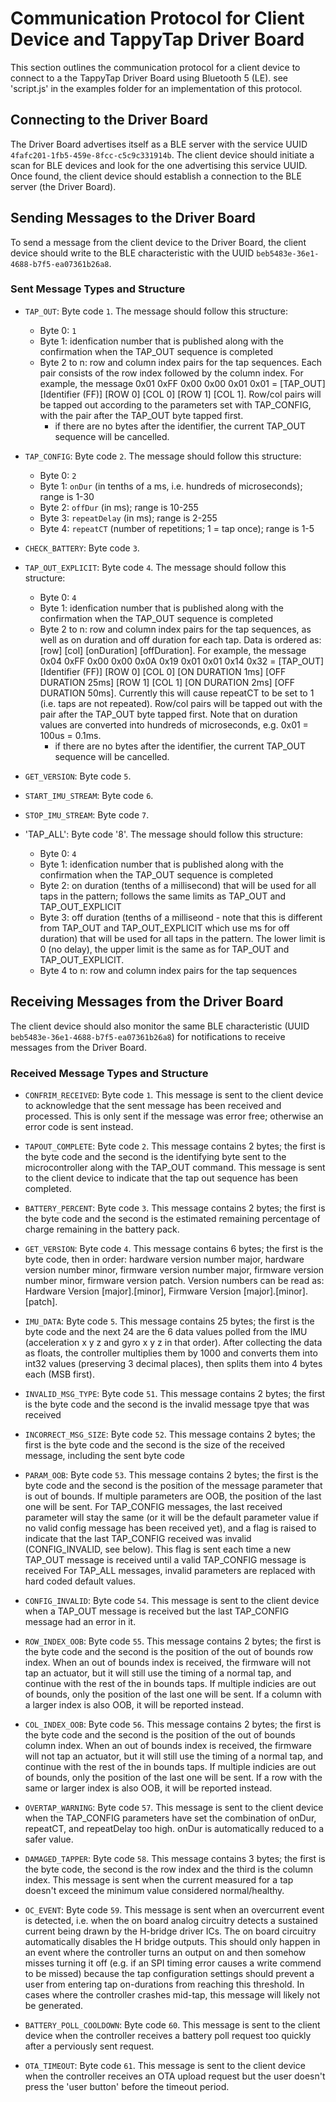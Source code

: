 # Communication Protocol for Client Device and TappyTap Driver Board

This section outlines the communication protocol for a client device to connect to a the TappyTap Driver Board using Bluetooth 5 (LE). see 'script.js' in the examples folder for an implementation of this protocol.

## Connecting to the Driver Board

The Driver Board advertises itself as a BLE server with the service UUID `4fafc201-1fb5-459e-8fcc-c5c9c331914b`. The client device should initiate a scan for BLE devices and look for the one advertising this service UUID. Once found, the client device should establish a connection to the BLE server (the Driver Board).

## Sending Messages to the Driver Board

To send a message from the client device to the Driver Board, the client device should write to the BLE characteristic with the UUID `beb5483e-36e1-4688-b7f5-ea07361b26a8`.

### Sent Message Types and Structure

- `TAP_OUT`: Byte code `1`. The message should follow this structure:

    - Byte 0: `1`
    - Byte 1: idenfication number that is published along with the confirmation when the TAP_OUT sequence is completed
    - Byte 2 to n: row and column index pairs for the tap sequences. Each pair consists of the row index followed by the column index. For example, the message 0x01 0xFF 0x00 0x00 0x01 0x01 = [TAP_OUT] [Identifier (FF)] [ROW 0] [COL 0] [ROW 1] [COL 1]. Row/col pairs will be tapped out according to the parameters set with TAP_CONFIG, with the pair after the TAP_OUT byte tapped first.
        - if there are no bytes after the identifier, the current TAP_OUT sequence will be cancelled.

- `TAP_CONFIG`: Byte code `2`. The message should follow this structure:

    - Byte 0: `2`
    - Byte 1: `onDur` (in tenths of a ms, i.e. hundreds of microseconds); range is 1-30
    - Byte 2: `offDur` (in ms); range is 10-255
    - Byte 3: `repeatDelay` (in ms); range is 2-255
    - Byte 4: `repeatCT` (number of repetitions; 1 = tap once); range is 1-5

- `CHECK_BATTERY`: Byte code `3`.

- `TAP_OUT_EXPLICIT`: Byte code `4`. The message should follow this structure:

    - Byte 0: `4`
    - Byte 1: idenfication number that is published along with the confirmation when the TAP_OUT sequence is completed
    - Byte 2 to n: row and column index pairs for the tap sequences, as well as on duration and off duration for each tap. Data is ordered as: [row] [col] [onDuration] [offDuration]. For example, the message 0x04 0xFF 0x00 0x00 0x0A 0x19 0x01 0x01 0x14 0x32 = [TAP_OUT] [Identifier (FF)] [ROW 0] [COL 0] [ON DURATION 1ms] [OFF DURATION 25ms] [ROW 1] [COL 1] [ON DURATION 2ms] [OFF DURATION 50ms]. Currently this will cause repeatCT to be set to 1 (i.e. taps are not repeated). Row/col pairs will be tapped out with the pair after the TAP_OUT byte tapped first. Note that on duration values are converted into hundreds of microseconds, e.g. 0x01 = 100us = 0.1ms.
        - if there are no bytes after the identifier, the current TAP_OUT sequence will be cancelled.

- `GET_VERSION`: Byte code `5`.

- `START_IMU_STREAM`: Byte code `6`.

- `STOP_IMU_STREAM`: Byte code `7`.

- 'TAP_ALL': Byte code '8'. The message should follow this structure:

    - Byte 0: `4`
    - Byte 1: idenfication number that is published along with the confirmation when the TAP_OUT sequence is completed
    - Byte 2: on duration (tenths of a millisecond) that will be used for all taps in the pattern; follows the same limits as TAP_OUT and TAP_OUT_EXPLICIT
    - Byte 3: off duration (tenths of a milliseond - note that this is different from TAP_OUT and TAP_OUT_EXPLICIT which use ms for off duration) that will be used for all taps in the pattern. The lower limit is 0 (no delay), the upper limit is the same as for TAP_OUT and TAP_OUT_EXPLICIT.
    - Byte 4 to n: row and column index pairs for the tap sequences

## Receiving Messages from the Driver Board

The client device should also monitor the same BLE characteristic (UUID `beb5483e-36e1-4688-b7f5-ea07361b26a8`) for notifications to receive messages from the Driver Board.

### Received Message Types and Structure

- `CONFRIM_RECEIVED`: Byte code `1`. This message is sent to the client device to acknowledge that the sent message has been received and processed. This is only sent if the message was error free; otherwise an error code is sent instead.

- `TAPOUT_COMPLETE`: Byte code `2`. This message contains 2 bytes; the first is the byte code and the second is the identifying byte sent to the microcontroller along with the TAP_OUT command. This message is sent to the client device to indicate that the tap out sequence has been completed.

- `BATTERY_PERCENT`: Byte code `3`. This message contains 2 bytes; the first is the byte code and the second is the estimated remaining percentage of charge remaining in the battery pack.

- `GET_VERSION`: Byte code `4`. This message contains 6 bytes; the first is the byte code, then in order: hardware version number major, hardware version number minor, firmware version number major, firmware version number minor, firmware version patch. Version numbers can be read as: Hardware Version [major].[minor], Firmware Version [major].[minor].[patch].

- `IMU_DATA`: Byte code `5`. This message contains 25 bytes; the first is the byte code and the next 24 are the 6 data values polled from the IMU (acceleration x y z and gyro x y z in that order). After collecting the data as floats, the controller multiplies them by 1000 and converts them into int32 values (preserving 3 decimal places), then splits them into 4 bytes each (MSB first). 

- `INVALID_MSG_TYPE`: Byte code `51`. This message contains 2 bytes; the first is the byte code and the second is the invalid message tpye that was received

- `INCORRECT_MSG_SIZE`: Byte code `52`. This message contains 2 bytes; the first is the byte code and the second is the size of the received message, including the sent byte code

- `PARAM_OOB`: Byte code `53`. This message contains 2 bytes; the first is the byte code and the second is the position of the message parameter that is out of bounds. If multiple parameters are OOB, the position of the last one will be sent. For TAP_CONFIG messages, the last received parameter will stay the same (or it will be the default parameter value if no valid config message has been received yet), and a flag is raised to indicate that the last TAP_CONFIG received was invalid (CONFIG_INVALID, see below). This flag is sent each time a new TAP_OUT message is received until a valid TAP_CONFIG message is received
For TAP_ALL messages, invalid parameters are replaced with hard coded default values.

- `CONFIG_INVALID`: Byte code `54`. This message is sent to the client device when a TAP_OUT message is received but the last TAP_CONFIG message had an error in it.

- `ROW_INDEX_OOB`: Byte code `55`. This message contains 2 bytes; the first is the byte code and the second is the position of the out of bounds row index. When an out of bounds index is received, the firmware will not tap an actuator, but it will still use the timing of a normal tap, and continue with the rest of the in bounds taps. If multiple indicies are out of bounds, only the position of the last one will be sent. If a column with a larger index is also OOB, it will be reported instead.

- `COL_INDEX_OOB`: Byte code `56`. This message contains 2 bytes; the first is the byte code and the second is the position of the out of bounds column index. When an out of bounds index is received, the firmware will not tap an actuator, but it will still use the timing of a normal tap, and continue with the rest of the in bounds taps. If multiple indicies are out of bounds, only the position of the last one will be sent. If a row with the same or larger index is also OOB, it will be reported instead.

- `OVERTAP_WARNING`: Byte code `57`. This message is sent to the client device when the TAP_CONFIG parameters have set the combination of onDur, repeatCT, and repeatDelay too high. onDur is automatically reduced to a safer value.

- `DAMAGED_TAPPER`: Byte code `58`. This message contains 3 bytes; the first is the byte code, the second is the row index and the third is the column index. This message is sent when the current measured for a tap doesn't exceed the minimum value considered normal/healthy. 

- `OC_EVENT`: Byte code `59`. This message is sent when an overcurrent event is detected, i.e. when the on board analog circuitry detects a sustained current being drawn by the H-bridge driver ICs. The on board circuitry automatically disables the H bridge outputs. This should only happen in an event where the controller turns an output on and then somehow misses turning it off (e.g. if an SPI timing error causes a write commend to be missed) because the tap configuration settings should prevent a user from entering tap on-durations from reaching this threshold. In cases where the controller crashes mid-tap, this message will likely not be generated.

- `BATTERY_POLL_COOLDOWN`: Byte code `60`. This message is sent to the client device when the controller receives a battery poll request too quickly after a perviously sent request.

- `OTA_TIMEOUT`: Byte code `61`. This message is sent to the client device when the controller receives an OTA upload request but the user doesn't press the 'user button' before the timeout period.